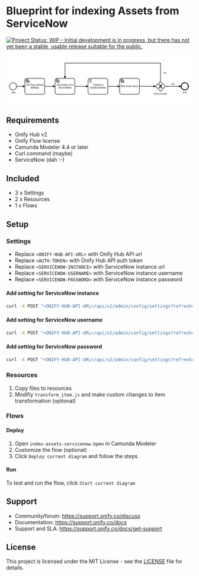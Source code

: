 # Blueprint for indexing Assets from ServiceNow

[![Project Status: WIP – Initial development is in progress, but there has not yet been a stable, usable release suitable for the public.](https://www.repostatus.org/badges/latest/wip.svg)](https://www.repostatus.org/#wip)

![alt text](flow.png "Flow")

## Requirements

* Onify Hub v2
* Onify Flow license
* Camunda Modeler 4.4 or later 
* Curl command (maybe)
* ServiceNow (dah :-)

## Included

* 3 x Settings
* 2 x Resources
* 1 x Flows

## Setup

### Settings

* Replace `<ONIFY-HUB-API-URL>` with Onify Hub API url
* Replace `<AUTH-TOKEN>` with Onify Hub API auth token
* Replace `<SERVICENOW-INSTANCE>` with ServiceNow instance url
* Replace `<SERVICENOW-USERNAME>` with ServiceNow instance username
* Replace `<SERVICENOW-PASSWORD>` with ServiceNow instance password

#### Add setting for ServiceNow instance

```bash
curl -X POST "<ONIFY-HUB-API-URL>/api/v2/admin/config/settings?refresh=false" -H "accept: application/json" -H "authorization: <AUTH-TOKEN>" -H "Content-Type: application/json" -d "{ \"key\": \"_servicenow_url\", \"name\": \"ServiceNow URL\", \"value\": \"<SERVICENOW-INSTANCE>/api/now\", \"type\": \"string\", \"tag\": [ \"servicenow\" ], \"category\": \"custom\" }"
```

#### Add setting for ServiceNow username

```bash
curl -X POST "<ONIFY-HUB-API-URL>/api/v2/admin/config/settings?refresh=false" -H "accept: application/json" -H "authorization: <AUTH-TOKEN>" -H "Content-Type: application/json" -d "{ \"key\": \"_servicenow_username\", \"name\": \"ServiceNow username\", \"value\": \"<SERVICENOW-USERNAME>\", \"type\": \"string\", \"tag\": [ \"servicenow\" ] }"
```

#### Add setting for ServiceNow password

```bash
curl -X POST "<ONIFY-HUB-API-URL>/api/v2/admin/config/settings?refresh=false" -H "accept: application/json" -H "authorization: <AUTH-TOKEN>" -H "Content-Type: application/json" -d " { \"key\": \"_servicenow_password\", \"name\": \"ServiceNow password\", \"value\": \"<SERVICENOW-PASSWORD>/api/now\", \"type\": \"password\", \"tag\": [ \"servicenow\" ], \"category\": \"custom\" }"
```

### Resources

1. Copy files to resources
2. Modifiy `transform_item.js` and make custom changes to item transformation (optional)

### Flows

#### Deploy

1. Open `index-assets-servicenow.bpmn` in Camunda Modeler
2. Customize the flow (optional)
3. Click `Deploy current diagram` and follow the steps

#### Run 

To test and run the flow, click `Start current diagram`

## Support

* Community/forum: https://support.onify.co/discuss
* Documentation: https://support.onify.co/docs
* Support and SLA: https://support.onify.co/docs/get-support

## License

This project is licensed under the MIT License - see the [LICENSE](LICENSE) file for details.
